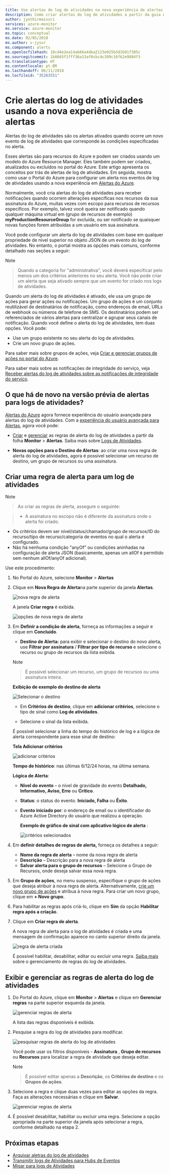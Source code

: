```yaml
---
title: Use alertas do log de atividades na nova experiência de alertas do Azure Monitor
description: Como criar alertas do log de atividades a partir da guia Alertas (versão prévia) no Azure Monitor. Este artigo detalha a nova experiência do usuário para esse recurso.
author: jyothirmaisuri
services: azure-monitor
ms.service: azure-monitor
ms.topic: conceptual
ms.date: 02/05/2018
ms.author: v-jysur
ms.component: alerts
ms.openlocfilehash: 10cd4e2ea14ab66a44ba2123e025b3d1b91f385c
ms.sourcegitcommit: 1b8665f1fff36a13af0cbc4c399c16f62e9884f3
ms.translationtype: HT
ms.contentlocale: pt-BR
ms.lasthandoff: 06/11/2018
ms.locfileid: "35263551"
---
```

# <a name="create-activity-log-alerts-using-the-new-alerts-experience"></a>Crie alertas do log de atividades usando a nova experiência de alertas

Alertas do log de atividades são os alertas ativados quando ocorre um novo evento de log de atividades que corresponde às condições especificadas no alerta.

Esses alertas são para recursos do Azure e podem ser criados usando um modelo do Azure Resource Manager. Eles também podem ser criados, atualizados ou excluídos no portal do Azure. Este artigo apresenta os conceitos por trás de alertas de log de atividades. Em seguida, mostra como usar o Portal do Azure para configurar um alerta nos eventos de log de atividades usando a nova experiência em [Alertas do Azure](monitoring-overview-unified-alerts.md).

Normalmente, você cria alertas do log de atividades para receber notificações quando ocorrem alterações específicas nos recursos da sua assinatura do Azure, muitas vezes com escopo para recursos de recursos específicos. Por exemplo, talvez você queira ser notificado quando qualquer máquina virtual em (grupo de recursos de exemplo) **myProductionResourceGroup** for excluída, ou ser notificado se quaisquer novas funções forem atribuídas a um usuário em sua assinatura.

Você pode configurar um alerta do log de atividades com base em qualquer propriedade de nível superior no objeto JSON de um evento do log de atividades. No entanto, o portal mostra as opções mais comuns, conforme detalhado nas seções a seguir:

>[!NOTE]

> Quando a categoria for "administrativa", você deverá especificar pelo menos um dos critérios anteriores no seu alerta. Você não pode criar um alerta que seja ativado sempre que um evento for criado nos logs de atividades.
>

Quando um alerta do log de atividades é ativado, ele usa um grupo de ações para gerar ações ou notificações. Um grupo de ações é um conjunto reutilizável de destinatários de notificação, como endereços de email, URLs de webhook ou números de telefone de SMS. Os destinatários podem ser referenciados de vários alertas para centralizar e agrupar seus canais de notificação. Quando você define o alerta do log de atividades, tem duas opções. Você pode:

* Use um grupo existente no seu alerta do log de atividades.
* Crie um novo grupo de ações.

Para saber mais sobre grupos de ações, veja [Criar e gerenciar grupos de ações no portal do Azure](monitoring-action-groups.md).

Para saber mais sobre as notificações de integridade do serviço, veja [Receber alertas do log de atividades sobre as notificações de integridade do serviço](monitoring-activity-log-alerts-on-service-notifications.md).


## <a name="whats-new-in-alerts-for-activity-logs"></a>O que há de novo na versão prévia de alertas para logs de atividades?

[Alertas do Azure](monitoring-overview-unified-alerts.md) agora fornece experiência do usuário avançada para alertas do log de atividades. Com a [experiência do usuário avançada para Alertas](monitoring-overview-unified-alerts.md), agora você pode:

- [Criar](#create-an-alert-rule-for-an-activity-log) e [gerenciar](#view-and-manage-activity-log-alert-rules) as regras de alerta do log de atividades a partir da folha **Monitor** > **Alertas**. Saiba mais sobre [Logs de Atividades](monitoring-overview-activity-logs.md).

- **Novas opções para o Destino de Alertas**:  ao criar uma nova regra de alerta do log de atividades, agora é possível selecionar um recurso de destino, um grupo de recursos ou uma assinatura.


## <a name="create-an-alert-rule-for-an-activity-log"></a>Criar uma regra de alerta para um log de atividades

> [!NOTE]

>  Ao criar as regras de alerta, assegure o seguinte:

> - A assinatura no escopo não é diferente da assinatura onde o alerta foi criado.
- Os critérios devem ser nível/status/chamador/grupo de recursos/ID do recurso/tipo de recurso/categoria de eventos no qual o alerta é configurado.
- Não há nenhuma condição "anyOf" ou condições aninhadas na configuração de alerta JSON (basicamente, apenas um allOf é permitido sem nenhum allOf/anyOf adicional).


Use este procedimento:

1. No Portal do Azure, selecione **Monitor** > **Alertas**
2. Clique em **Nova Regra de Alerta**na parte superior da janela **Alertas**.

     ![nova regra de alerta](./media/monitoring-activity-log-alerts-new-experience/create-new-alert-rule.png)

     A janela **Criar regra** é exibida.

      ![opções de nova regra de alerta](./media/monitoring-activity-log-alerts-new-experience/create-new-alert-rule-options.png)

3. Em **Definir a condição de alerta**, forneça as informações a seguir e clique em **Concluído**.

    - **Destino de Alerta:** para exibir e selecionar o destino do novo alerta, use **Filtrar por assinatura** / **Filtrar por tipo de recurso** e selecione o recurso ou grupo de recursos da lista exibida.

    > [!NOTE]

    > É possível selecionar um recurso, um grupo de recursos ou uma assinatura inteira.

    **Exibição de exemplo do destino de alerta**

     ![Selecionar o destino](./media/monitoring-activity-log-alerts-new-experience/select-target.png)

    - Em **Critérios de destino**, clique em **adicionar critérios**, selecione o tipo de sinal como **Log de atividades**.

    - Selecione o sinal da lista exibida.

    É possível selecionar a linha do tempo do histórico de log e a lógica de alerta correspondente para esse sinal de destino:

    **Tela Adicionar critérios**

    ![adicionar critérios](./media/monitoring-activity-log-alerts-new-experience/add-criteria.png)

    **Tempo de histórico**: nas últimas 6/12/24 horas, na última semana.

    **Lógica de Alerta**:

     - **Nível do evento** – o nível de gravidade do evento **Detalhado, Informativo, Aviso, Erro** ou **Crítico**.
     - **Status**: o status do evento. **Iniciado, Falha** ou **Êxito**.
     - **Evento iniciado por**: o endereço de email ou o identificador do Azure Active Directory do usuário que realizou a operação.

        **Exemplo de gráfico de sinal com aplicativo lógico de alerta** :

        ![ critérios selecionados](./media/monitoring-activity-log-alerts-new-experience/criteria-selected.png)

4. Em **definir detalhes de regras de alerta,** forneça os detalhes a seguir:

    - **Nome da regra de alerta** – nome da nova regra de alerta
    - **Descrição** – Descrição para a nova regra de alerta
    - **Salvar alerta para o grupo de recursos** – Selecione o Grupo de Recursos, onde deseja salvar essa nova regra.

5. Em **Grupo de ações**, no menu suspenso, especifique o grupo de ações que deseja atribuir à nova regra de alerta. Alternativamente, [crie um novo grupo de ações](monitoring-action-groups.md) e atribua à nova regra. Para criar um novo grupo, clique em **+ Novo grupo**.

6. Para habilitar as regras após criá-lo, clique em **Sim** da opção **Habilitar regra após a criação**.
7. Clique em **Criar regra de alerta**.

    A nova regra de alerta para o log de atividades é criada e uma mensagem de confirmação aparece no canto superior direito da janela.

    ![ regra de alerta criada](./media/monitoring-activity-log-alerts-new-experience/alert-created.png)

    É possível habilitar, desabilitar, editar ou excluir uma regra. [Saiba mais](#view-and-manage-activity-log-alert-rules) sobre o gerenciamento de regras do log de atividades.

## <a name="view-and-manage-activity-log-alert-rules"></a>Exibir e gerenciar as regras de alerta do log de atividades

1. Do Portal do Azure, clique em **Monitor** > **Alertas** e clique em **Gerenciar regras** na parte superior esquerda da janela.

    ![ gerenciar regras de alerta](./media/monitoring-activity-log-alerts-new-experience/manage-alert-rules.png)

    A lista das regras disponíveis é exibida.

2. Pesquise a regra do log de atividades para modificar.

    ![ pesquisar regras de alerta do log de atividades](./media/monitoring-activity-log-alerts-new-experience/searth-activity-log-rule-to-edit.png)

    Você pode usar os filtros disponíveis - **Assinatura** , **Grupo de recursos** ou **Recursos** para localizar a regra de atividade que deseja editar.

    > [!NOTE]

    > É possível editar apenas a **Descrição**, os **Critérios de destino** e os **Grupos de ações**.

3.  Selecione a regra e clique duas vezes para editar as opções da regra. Faça as alterações necessárias e clique em **Salvar**.

    ![ gerenciar regras de alerta](./media/monitoring-activity-log-alerts-new-experience/activity-log-rule-edit-page.png)

4.  É possível desabilitar, habilitar ou excluir uma regra. Selecione a opção apropriada na parte superior da janela após selecionar a regra, conforme detalhado na etapa 2.


## <a name="next-steps"></a>Próximas etapas

- [Arquivar aletras do log de atividades](monitoring-archive-activity-log.md)
- [Transmitir logs de Atividades para Hubs de Eventos](monitoring-stream-activity-logs-event-hubs.md)
- [Migar para logs de Atividades](monitoring-migrate-management-alerts.md)
